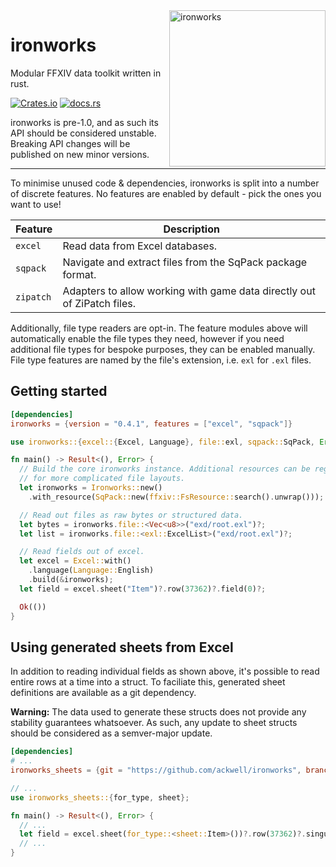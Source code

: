 <img src="https://raw.githubusercontent.com/ackwell/ironworks/main/logo.png" alt="ironworks" align="right" height="250">

# ironworks

Modular FFXIV data toolkit written in rust.

[![Crates.io](https://img.shields.io/crates/v/ironworks?style=flat-square)](https://crates.io/crates/ironworks)
[![docs.rs](https://img.shields.io/docsrs/ironworks?style=flat-square)](https://docs.rs/ironworks)

ironworks is pre-1.0, and as such its API should be considered unstable. Breaking API changes will be published on new minor versions.

---

To minimise unused code & dependencies, ironworks is split into a number of discrete features. No features are enabled by default - pick the ones you want to use!

| Feature   | Description                                                             |
| --------- | ----------------------------------------------------------------------- |
| `excel`   | Read data from Excel databases.                                         |
| `sqpack`  | Navigate and extract files from the SqPack package format.              |
| `zipatch` | Adapters to allow working with game data directly out of ZiPatch files. |

Additionally, file type readers are opt-in. The feature modules above will automatically enable the file types they need, however if you need additional file types for bespoke purposes, they can be enabled manually. File type features are named by the file's extension, i.e. `exl` for `.exl` files.

## Getting started

```toml
[dependencies]
ironworks = {version = "0.4.1", features = ["excel", "sqpack"]}
```

```rust
use ironworks::{excel::{Excel, Language}, file::exl, sqpack::SqPack, Error, Ironworks};

fn main() -> Result<(), Error> {
  // Build the core ironworks instance. Additional resources can be registered
  // for more complicated file layouts.
  let ironworks = Ironworks::new()
    .with_resource(SqPack::new(ffxiv::FsResource::search().unwrap()));

  // Read out files as raw bytes or structured data.
  let bytes = ironworks.file::<Vec<u8>>("exd/root.exl")?;
  let list = ironworks.file::<exl::ExcelList>("exd/root.exl")?;

  // Read fields out of excel.
  let excel = Excel::with()
    .language(Language::English)
    .build(&ironworks);
  let field = excel.sheet("Item")?.row(37362)?.field(0)?;

  Ok(())
}
```

## Using generated sheets from Excel

In addition to reading individual fields as shown above, it's possible to read entire rows at a time into a struct. To faciliate this, generated sheet definitions are available as a git dependency.

**Warning:** The data used to generate these structs does not provide any stability guarantees whatsoever. As such, any update to sheet structs should be considered as a semver-major update.

```toml
[dependencies]
# ...
ironworks_sheets = {git = "https://github.com/ackwell/ironworks", branch = "sheets/saint-coinach"}
```

```rust
// ...
use ironworks_sheets::{for_type, sheet};

fn main() -> Result<(), Error> {
  // ...
  let field = excel.sheet(for_type::<sheet::Item>())?.row(37362)?.singular;
  // ...
}
```
